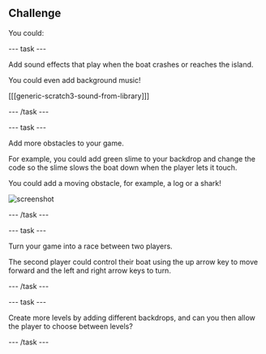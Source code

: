 ## Challenge

You could:

--- task ---

Add sound effects that play when the boat crashes or reaches the island.

You could even add background music!

[[[generic-scratch3-sound-from-library]]]

--- /task ---


--- task ---

Add more obstacles to your game. 

For example, you could add green slime to your backdrop and change the code so the slime slows the boat down when the player lets it touch.

You could add a moving obstacle, for example, a log or a shark!

![screenshot](images/boat-obstacles.png)

--- /task ---


--- task ---

Turn your game into a race between two players.

The second player could control their boat using the up arrow key to move forward and the left and right arrow keys to turn.

--- /task ---

--- task ---

Create more levels by adding different backdrops, and can you then allow the player to choose between levels?

--- /task ---

